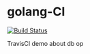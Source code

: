 # golang-CI

[![Build Status](https://travis-ci.com/karl-jm-huang/golang-CI.svg?branch=master)](https://travis-ci.com/karl-jm-huang/golang-CI)

TravisCI demo about db op

